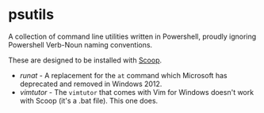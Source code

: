 psutils
=======

A collection of command line utilities written in Powershell, proudly ignoring Powershell Verb-Noun naming conventions.

These are designed to be installed with [Scoop](http://scoop.sh).


* *runat* - A replacement for the `at` command which Microsoft has deprecated and removed in Windows 2012.
* *vimtutor* - The `vimtutor` that comes with Vim for Windows doesn't work with Scoop (it's a .bat file). This one does.
